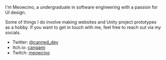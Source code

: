 I'm Meowcino, a undergraduate in software engineering with a passion for UI design.

Some of things I do involve making websites and Unity project prototypes as a hobby. 
If you want to get in touch with me, feel free to reach out via my socials.  

- Twitter: [@canned_dev](https://twitter.com/canned_dev)
- Itch.io: [cangami](https://cangami.itch.io/)
- Twitch: [meowcino](https://www.twitch.tv/meowcino)
